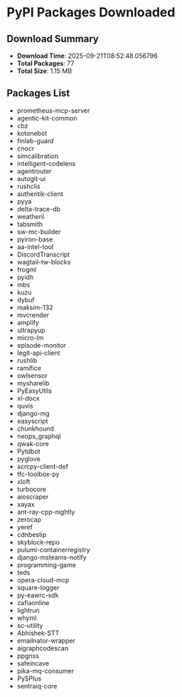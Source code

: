 # PyPI Packages Downloaded

## Download Summary
- **Download Time**: 2025-09-21T08:52:48.056796
- **Total Packages**: 77
- **Total Size**: 1.15 MB

## Packages List
- prometheus-mcp-server
- agentic-kit-common
- cbz
- kotonebot
- finlab-guard
- cnocr
- simcalibration
- intelligent-codelens
- agentrouter
- autogit-ui
- rushclis
- authentik-client
- pyya
- delta-trace-db
- weatheril
- tabsmith
- sw-mc-builder
- pyiron-base
- aa-intel-tool
- DiscordTranscript
- wagtail-tw-blocks
- frogml
- pyidh
- mbs
- kuzu
- dybuf
- maksim-132
- mvcrender
- amplify
- ultrapyup
- micro-lm
- episode-monitor
- legit-api-client
- rushlib
- ramifice
- owlsensor
- mysharelib
- PyEasyUtils
- xl-docx
- quvis
- django-mg
- easyscript
- chunkhound
- neops_graphql
- qwak-core
- Pytdbot
- pyglove
- scrcpy-client-def
- tfc-toolbox-py
- xloft
- turbocore
- aioscraper
- xayax
- ant-ray-cpp-nightly
- zerocap
- yeref
- cdnbestip
- skyblock-repo
- pulumi-containerregistry
- django-msteams-notify
- programming-game
- teds
- opera-cloud-mcp
- square-logger
- py-eawrc-sdk
- zafiaonline
- lightrun
- whyml
- sc-utility
- Abhishek-STT
- emailnator-wrapper
- aigraphcodescan
- ppgnss
- safeincave
- pika-mq-consumer
- PySPlus
- sentraiq-core
